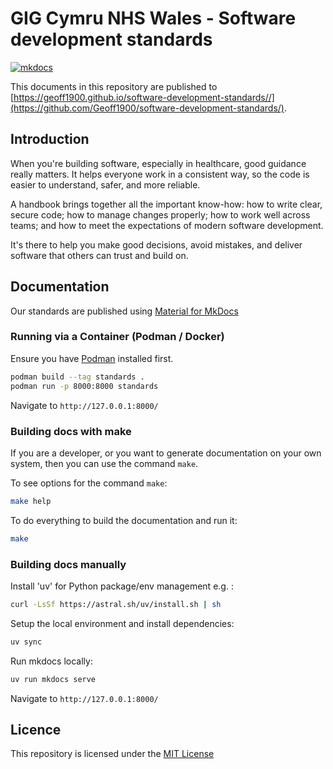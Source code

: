 # GIG Cymru NHS Wales - Software development standards

[![mkdocs](https://github.com/Geoff1900/software-development-standards/actions/workflows/publish.yml/badge.svggit)](https://github.com/GIG-Cymru-NHS-Wales/software-development-standards/actions/workflows/publish.yml)

This documents in this repository are published to [https://geoff1900.github.io/software-development-standards//](https://github.com/Geoff1900/software-development-standards/).


## Introduction

When you're building software, especially in healthcare, good guidance really matters. It helps everyone work in a consistent way, so the code is easier to understand, safer, and more reliable. 

A handbook brings together all the important know-how: how to write clear, secure code; how to manage changes properly; how to work well across teams; and how to meet the expectations of modern software development. 

It's there to help you make good decisions, avoid mistakes, and deliver software that others can trust and build on.

## Documentation

Our standards are published using [Material for MkDocs](https://squidfunk.github.io/mkdocs-material/)

### Running via a Container (Podman / Docker)

Ensure you have [Podman](https://podman.io/) installed first.

```sh
podman build --tag standards .
podman run -p 8000:8000 standards
```

Navigate to ``http://127.0.0.1:8000/``

### Building docs with make

If you are a developer, or you want to generate documentation on your own system, then you can use the command `make`.

To see options for the command `make`:

```sh
make help
```

To do everything to build the documentation and run it:

```sh
make
```

### Building docs manually

Install 'uv' for Python package/env management e.g. :

```bash
curl -LsSf https://astral.sh/uv/install.sh | sh
```

Setup the local environment and install dependencies:

```bash
uv sync
```

Run mkdocs locally:

```bash
uv run mkdocs serve
```

Navigate to ``http://127.0.0.1:8000/``

## Licence

This repository is licensed under the [MIT License](LICENSE)
